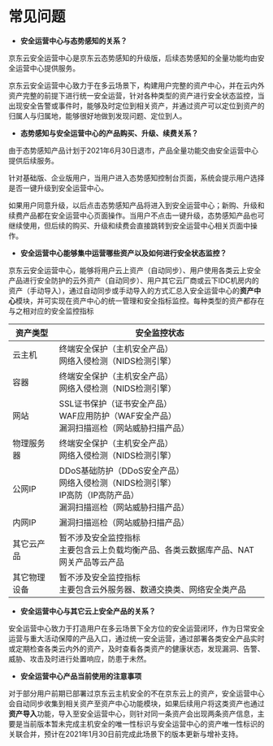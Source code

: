 # 常见问题

- **安全运营中心与态势感知的关系？**

京东云安全运营中心是京东云态势感知的升级版，后续态势感知的全量功能均由安全运营中心提供服务。

京东云安全运营中心致力于在多云场景下，构建用户完整的资产中心，并在云内外资产完整的前提下进行统一安全运营，针对各种类型的资产进行安全状态监控，当出现安全告警或事件时，能够及时定位到相关资产，并通过资产可以定位到资产的归属人与归属地，能够很好地做到发现问题、定位到人。

- **态势感知与安全运营中心的产品购买、升级、续费关系？**

由于态势感知产品计划于2021年6月30日退市，产品全量功能交由安全运营中心提供后续服务。

针对基础版、企业版用户，当用户进入态势感知控制台页面，系统会提示用户选择是否一键升级到安全运营中心。

如果用户同意升级，以后点击态势感知产品将进入到安全运营中心；新购、升级和续费产品都在安全运营中心页面操作。当用户不点击一键升级，态势感知产品也可继续使用，但后续的购买、升级和续费会直接跳转到安全运营中心相关页面中操作。

- **安全运营中心能够集中运营哪些资产以及如何进行安全状态监控？**

京东云安全运营中心，能够将用户云上资产（自动同步）、用户使用各类云上安全产品进行安全防护的云外资产（自动同步）、用户其它云厂商或云下IDC机房内的资产（手动导入），通过自动同步或手动导入的方式汇总入安全运营中心的**资产中心**模块，并可实现在资产中心的统一管理和安全指标监控。每种类型的资产都存在与之相对应的安全监控指标

| 资产类型     | 安全监控状态                                                 |
| ------------ | ------------------------------------------------------------ |
| 云主机       | 终端安全保护（主机安全产品）<br>网络入侵检测（NIDS检测引擎） |
| 容器         | 终端安全保护（主机安全产品）<br>网络入侵检测（NIDS检测引擎） |
| 网站         | SSL证书保护（证书安全产品）<br>WAF应用防护（WAF安全产品）<br>漏洞扫描巡检（网站威胁扫描产品） |
| 物理服务器   | 终端安全保护（主机安全产品）<br>网络入侵检测（NIDS检测引擎） |
| 公网IP       | DDoS基础防护（DDoS安全产品）<br>网络入侵检测（NIDS检测引擎）<br>IP高防（IP高防产品）<br>漏洞扫描巡检（网站威胁扫描产品） |
| 内网IP       | 漏洞扫描巡检（网站威胁扫描产品）                             |
| 其它云产品   | 暂不涉及安全监控指标<br>主要包含云上负载均衡产品、各类云数据库产品、NAT网关产品等云产品 |
| 其它物理设备 | 暂不涉及安全监控指标<br/>主要包含云外服务器、数通交换类、网络安全类产品 |

- **安全运营中心与其它云上安全产品的关系？**

安全运营中心致力于打造用户在多云场景下全方位的安全运营闭环，作为日常安全运营与重大活动保障的产品入口，通过统一安全运营，通过部署各类安全产品实时或定期检查各类云内外的资产，及时查看各类资产的健康状态，发现漏洞、告警、威胁、攻击及时进行处置响应，防患于未然。

- **安全运营中心产品当前使用的注意事项**

对于部分用户前期已部署过京东云主机安全的不在京东云上的资产，安全运营中心会自动同步收集到相关资产至资产中心功能模块，如果后续用户将这类资产也通过**资产导入**功能，导入至安全运营中心，则针对同一条资产会出现两条资产信息，主要是当前版本暂未完成主机安全的唯一性标识与安全运营中心的资产唯一性标识的关联合并，预计在2021年1月30日前完成此场景下的版本更新与增补支持。

